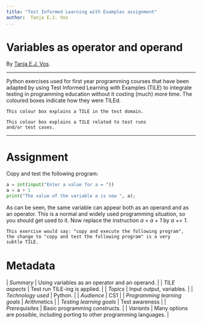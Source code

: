 ```yaml
---
title: "Test Informed Learning with Examples assignment"
author:  Tanja E.J. Vos
...
```


# Variables as operator and operand

By [Tanja E.J. Vos](https://www.tanjavos.com).

------------------------------------------------------------------------

Python exercises used for first year programming courses that
have been adapted by using Test Informed Learning with Examples (TILE)
to integrate testing in programming education without it costing (much)
more time. The coloured boxes indicate how they were TILEd.

```testdomaintile
This colour box explains a TILE in the test domain.
```

```testruntile
This colour box explains a TILE related to test runs 
and/or test cases.
```
------------------------------------------------------------------------

# Assignment

Copy and test the following program:

```python
a = int(input("Enter a value for a = "))
a = a + 1
print("The value of the variable a is now ", a);
```

As can be seen, the same variable can appear both as an operand and
as an operator. This is a normal and widely used programming
situation, so you should get used to it. Now replace the instruction
*a = a + 1* by *a += 1*.

```testruntile
This exercise would say: "copy and execute the following program",
the change to "copy and test the following program" is a very
subtle TILE.
```

# Metadata

| _Summary_ | Using variables as an operator and an operand. |
| _TILE aspects_ | Test run TILE-ing is applied. |
| _Topics_ | Input output, variables. |
| _Technology used_ | Python. |
| _Audience_ | CS1 |
| _Programming learning goals_ | Arithmetics |
| _Testing learning goals_ | Test awareness |
| _Prerequisites_ |  Basic programming constructs.  |
| _Variants_ |  Many options are possible, including porting to other programming languages. |